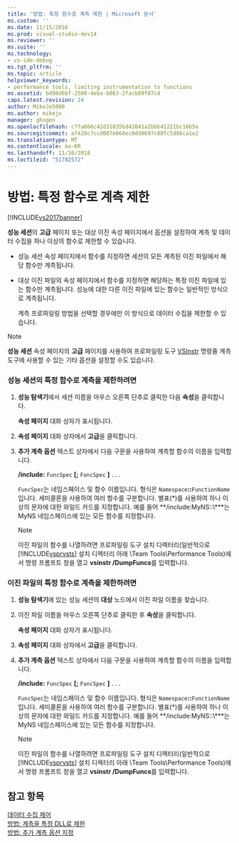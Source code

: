 ```yaml
---
title: '방법: 특정 함수로 계측 제한 | Microsoft 문서'
ms.custom: ''
ms.date: 11/15/2016
ms.prod: visual-studio-dev14
ms.reviewer: ''
ms.suite: ''
ms.technology:
- vs-ide-debug
ms.tgt_pltfrm: ''
ms.topic: article
helpviewer_keywords:
- performance tools, limiting instrumentation to functions
ms.assetid: bd98d6bf-2560-4eba-b063-2facb09f87c4
caps.latest.revision: 24
author: MikeJo5000
ms.author: mikejo
manager: ghogen
ms.openlocfilehash: c7fa666c42d31035bd42841a2bbb41221bc16b5e
ms.sourcegitcommit: af428c7ccd007e668ec0dd8697c88fc5d8bca1e2
ms.translationtype: MT
ms.contentlocale: ko-KR
ms.lasthandoff: 11/16/2018
ms.locfileid: "51782572"
---
```

# <a name="how-to-limit-instrumentation-to-specific-functions"></a>방법: 특정 함수로 계측 제한
[!INCLUDE[vs2017banner](../includes/vs2017banner.md)]

**성능 세션**의 **고급** 페이지 또는 대상 이진 속성 페이지에서 옵션을 설정하여 계측 및 데이터 수집을 하나 이상의 함수로 제한할 수 있습니다.  
  
- 성능 세션 속성 페이지에서 함수를 지정하면 세션의 모든 계측된 이진 파일에서 해당 함수만 계측됩니다.  
  
- 대상 이진 파일의 속성 페이지에서 함수를 지정하면 해당하는 특정 이진 파일에 있는 함수만 계측됩니다. 성능에 대한 다른 이진 파일에 있는 함수는 일반적인 방식으로 계측됩니다.  
  
  계측 프로파일링 방법을 선택할 경우에만 이 방식으로 데이터 수집을 제한할 수 있습니다.  
  
> [!NOTE]
>  **성능 세션** 속성 페이지의 **고급** 페이지를 사용하여 프로파일링 도구 [VSInstr](../profiling/vsinstr.md) 명령줄 계측 도구에 사용할 수 있는 기타 옵션을 설정할 수도 있습니다.  
  
### <a name="to-limit-instrumentation-to-specific-functions-in-a-performance-session"></a>성능 세션의 특정 함수로 계측을 제한하려면  
  
1. **성능 탐색기**에서 세션 이름을 마우스 오른쪽 단추로 클릭한 다음 **속성**을 클릭합니다.  
  
    **속성 페이지** 대화 상자가 표시됩니다.  
  
2. **속성 페이지** 대화 상자에서 **고급**을 클릭합니다.  
  
3. **추가 계측 옵션** 텍스트 상자에서 다음 구문을 사용하여 계측할 함수의 이름을 입력합니다.  
  
    **/include:** `FuncSpec` **[;** `FuncSpec` **]** `...`  
  
    `FuncSpec`는 네임스페이스 및 함수 이름입니다. 형식은 `Namespace`**::**`FunctionName`입니다. 세미콜론을 사용하여 여러 함수를 구분합니다. 별표(\*)를 사용하여 하나 이상의 문자에 대한 와일드 카드를 지정합니다. 예를 들어 **/include:MyNS::\\***는 MyNS 네임스페이스에 있는 모든 함수를 지정합니다.  
  
   > [!NOTE]
   >  이진 파일의 함수를 나열하려면 프로파일링 도구 설치 디렉터리(일반적으로 [!INCLUDE[vsprvsts](../includes/vsprvsts-md.md)] 설치 디렉터리 아래 \Team Tools\Performance Tools)에서 명령 프롬프트 창을 열고 **vsinstr /DumpFuncs**를 입력합니다.  
  
### <a name="to-limit-instrumentation-to-specific-functions-in-a-binary"></a>이진 파일의 특정 함수로 계측을 제한하려면  
  
1. **성능 탐색기**에 있는 성능 세션의 **대상** 노드에서 이진 파일 이름을 찾습니다.  
  
2. 이진 파일 이름을 마우스 오른쪽 단추로 클릭한 후 **속성**을 클릭합니다.  
  
    **속성 페이지** 대화 상자가 표시됩니다.  
  
3. **속성 페이지** 대화 상자에서 **고급**을 클릭합니다.  
  
4. **추가 계측 옵션** 텍스트 상자에서 다음 구문을 사용하여 계측할 함수의 이름을 입력합니다.  
  
    **/include:** `FuncSpec` **[;** `FuncSpec` **]** `...`  
  
    `FuncSpec`는 네임스페이스 및 함수 이름입니다. 형식은 `Namespace`**::**`FunctionName`입니다. 세미콜론을 사용하여 여러 함수를 구분합니다. 별표(\*)를 사용하여 하나 이상의 문자에 대한 와일드 카드를 지정합니다. 예를 들어 **/include:MyNS::\\***는 MyNS 네임스페이스에 있는 모든 함수를 지정합니다.  
  
   > [!NOTE]
   >  이진 파일의 함수를 나열하려면 프로파일링 도구 설치 디렉터리(일반적으로 [!INCLUDE[vsprvsts](../includes/vsprvsts-md.md)] 설치 디렉터리 아래 \Team Tools\Performance Tools)에서 명령 프롬프트 창을 열고 **vsinstr /DumpFuncs**를 입력합니다.  
  
## <a name="see-also"></a>참고 항목  
 [데이터 수집 제어](../profiling/controlling-data-collection.md)   
 [방법: 계측을 특정 DLL로 제한](../profiling/how-to-limit-instrumentation-to-specific-dlls.md)   
 [방법: 추가 계측 옵션 지정](../profiling/how-to-specify-additional-instrumentation-options.md)



